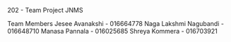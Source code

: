 202 - Team Project JNMS

Team Members
Jesee Avanakshi - 016664778
Naga Lakshmi Nagubandi - 016648710
Manasa Pannala - 016025685
Shreya Kommera - 016703921
